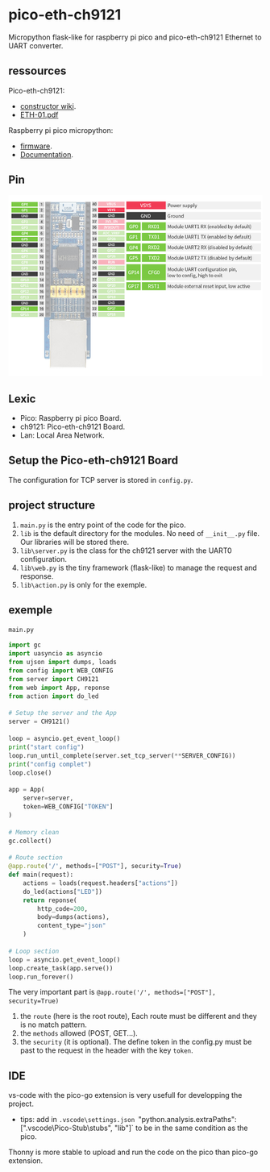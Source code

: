 # pico-eth-ch9121

Micropython flask-like for raspberry pi pico and pico-eth-ch9121 Ethernet to UART converter.

## ressources

Pico-eth-ch9121:
- [constructor wiki](https://www.waveshare.com/wiki/Pico-ETH-CH9121).
- [ETH-01.pdf](https://h-2technik.com/online/webee/ETH-01/H2_ETH-01.pdf)

Raspberry pi pico micropython:
- [firmware](https://micropython.org/download/rp2-pico/).
- [Documentation](https://www.raspberrypi.com/documentation/microcontrollers/raspberry-pi-pico.html#technical-specification).

## Pin

![pin](./img/Pico-ETH-CH9121.jpg)

## Lexic

- Pico: Raspberry pi pico Board.
- ch9121: Pico-eth-ch9121 Board.
- Lan: Local Area Network.

## Setup the Pico-eth-ch9121 Board

The configuration for TCP server is stored in `config.py`.

## project structure

1. `main.py` is the entry point of the code for the pico.
1. `lib` is the default directory for the modules. No need of `__init__.py` file. Our libraries will be stored there.
1. `lib\server.py` is the class for the ch9121 server with the UART0 configuration.
1. `lib\web.py` is the tiny framework (flask-like) to manage the request and response.
1. `lib\action.py` is only for the exemple.

## exemple

`main.py`

```py
import gc
import uasyncio as asyncio
from ujson import dumps, loads
from config import WEB_CONFIG
from server import CH9121
from web import App, reponse
from action import do_led

# Setup the server and the App
server = CH9121()

loop = asyncio.get_event_loop()
print("start config")
loop.run_until_complete(server.set_tcp_server(**SERVER_CONFIG))
print("config complet")
loop.close()

app = App(
    server=server,
    token=WEB_CONFIG["TOKEN"]
)

# Memory clean
gc.collect()

# Route section
@app.route('/', methods=["POST"], security=True)
def main(request):
    actions = loads(request.headers["actions"])
    do_led(actions["LED"])
    return reponse(
        http_code=200,
        body=dumps(actions),
        content_type="json"
    )

# Loop section
loop = asyncio.get_event_loop()
loop.create_task(app.serve())
loop.run_forever()

```

The very important part is `@app.route('/', methods=["POST"], security=True)`
1. the `route` (here is the root route), Each route must be different and they is no match pattern.
1. the `methods` allowed (POST, GET...).
1. the `security` (it is optional). The define token in the config.py must be past to the request in the header with the key `token`.

## IDE

vs-code with the pico-go extension is very usefull for developping the project.
- tips: add in `.vscode\settings.json `"python.analysis.extraPaths": [".vscode\\Pico-Stub\\stubs", "lib"]` to be in the same condition as the pico.

Thonny is more stable to upload and run the code on the pico than pico-go extension.
